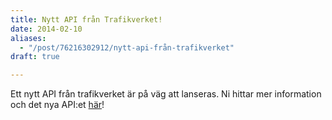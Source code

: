 ```yaml
---
title: Nytt API från Trafikverket!
date: 2014-02-10
aliases:
  - "/post/76216302912/nytt-api-från-trafikverket"
draft: true

---
```


Ett nytt API från trafikverket är på väg att lanseras.
Ni hittar mer information och det nya API:et [här](http://www.trafiklab.se/api/trafikverket-oppet-api-beta)!
 
